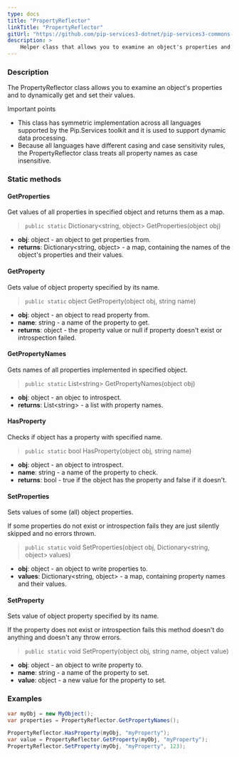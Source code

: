 ```yaml
---
type: docs
title: "PropertyReflector"
linkTitle: "PropertyReflector"
gitUrl: "https://github.com/pip-services3-dotnet/pip-services3-commons-dotnet"
description: >
    Helper class that allows you to examine an object's properties and to dynamically get and set their values.
---
```


### Description

The PropertyReflector class allows you to examine an object's properties and to dynamically get and set their values.

Important points

- This class has symmetric implementation across all languages supported by the Pip.Services toolkit and it is used to support dynamic data processing.
- Because all languages have different casing and case sensitivity rules, the PropertyReflector class treats all property names as case insensitive.

### Static methods

#### GetProperties
Get values of all properties in specified object
and returns them as a map.

> `public static` Dictionary\<string, object\> GetProperties(object obj)

- **obj**: object - an object to get properties from.
- **returns**: Dictionary\<string, object\> - a map, containing the names of the object's properties and their values.


#### GetProperty
Gets value of object property specified by its name.

> `public static` object GetProperty(object obj, string name)

- **obj**: object - an object to read property from.
- **name**: string - a name of the property to get.
- **returns**: object - the property value or null if property doesn't exist or introspection failed.

#### GetPropertyNames
Gets names of all properties implemented in specified object.

> `public static` List\<string\> GetPropertyNames(object obj)

- **obj**: object - an objec to introspect.
- **returns**: List\<string\> - a list with property names.

#### HasProperty
Checks if object has a property with specified name.

> `public static` bool HasProperty(object obj, string name)

- **obj**: object - an object to introspect.
- **name**: string - a name of the property to check.
- **returns**: bool - true if the object has the property and false if it doesn't.

#### SetProperties
Sets values of some (all) object properties.
 
If some properties do not exist or introspection fails
they are just silently skipped and no errors thrown.

> `public static` void SetProperties(object obj, Dictionary\<string, object\> values)

- **obj**: object - an object to write properties to.
- **values**: Dictionary\<string, object\> - a map, containing property names and their values.


#### SetProperty
Sets value of object property specified by its name.

If the property does not exist or introspection fails
this method doesn't do anything and doesn't any throw errors.

> `public static` void SetProperty(object obj, string name, object value)

- **obj**: object - an object to write property to.
- **name**: string - a name of the property to set.
- **value**: object - a new value for the property to set.

### Examples

```cs
var myObj = new MyObject();
var properties = PropertyReflector.GetPropertyNames();

PropertyReflector.HasProperty(myObj, "myProperty");
var value = PropertyReflector.GetProperty(myObj, "myProperty");
PropertyReflector.SetProperty(myObj, "myProperty", 123);

```
